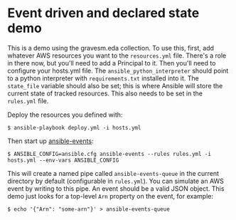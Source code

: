 # Event driven and declared state demo

This is a demo using the gravesm.eda collection. To use this, first, add whatever AWS resources you want to the `resources.yml` file. There's a role in there now, but you'll need to add a Principal to it. Then you'll need to configure your hosts.yml file. The `ansible_python_interpreter` should point to a python interpreter with `requirements.txt` installed into it. The `state_file` variable should also be set; this is where Ansible will store the current state of tracked resources. This also needs to be set in the `rules.yml` file.

Deploy the resources you defined with:

```
$ ansible-playbook deploy.yml -i hosts.yml
```

Then start up [ansible-events](https://github.com/benthomasson/ansible-events):

```
$ ANSIBLE_CONFIG=ansible.cfg ansible-events --rules rules.yml -i hosts.yml --env-vars ANSIBLE_CONFIG
```

This will create a named pipe called `ansible-events-queue` in the current directory by default (configurable in `rules.yml`). You can simulate an AWS event by writing to this pipe. An event should be a valid JSON object. This demo just looks for a top-level `Arn` property on the event, for example:

```
$ echo '{"Arn": "some-arn"}' > ansible-events-queue
```
